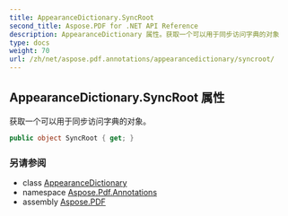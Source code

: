 ```yaml
---
title: AppearanceDictionary.SyncRoot
second_title: Aspose.PDF for .NET API Reference
description: AppearanceDictionary 属性。获取一个可以用于同步访问字典的对象
type: docs
weight: 70
url: /zh/net/aspose.pdf.annotations/appearancedictionary/syncroot/
---
```

## AppearanceDictionary.SyncRoot 属性

获取一个可以用于同步访问字典的对象。

```csharp
public object SyncRoot { get; }
```

### 另请参阅

* class [AppearanceDictionary](../)
* namespace [Aspose.Pdf.Annotations](../../../aspose.pdf.annotations/)
* assembly [Aspose.PDF](../../../)